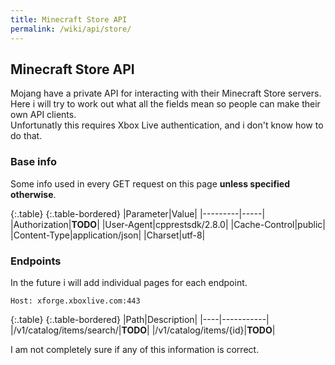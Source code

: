 ```yaml
---
title: Minecraft Store API
permalink: /wiki/api/store/
---
```

## Minecraft Store API
Mojang have a private API for interacting with their Minecraft Store servers. Here i will try to work out what all the fields mean so people can make their own API clients.  
Unfortunatly this requires Xbox Live authentication, and i don't know how to do that.

### Base info
Some info used in every GET request on this page **unless specified otherwise**.

{:.table}
{:.table-bordered}
|Parameter|Value|
|---------|-----|
|Authorization|**TODO**|
|User-Agent|cpprestsdk/2.8.0|
|Cache-Control|public|
|Content-Type|application/json|
|Charset|utf-8|

### Endpoints
In the future i will add individual pages for each endpoint.  
  
`Host: xforge.xboxlive.com:443`  
   
{:.table}
{:.table-bordered}
|Path|Description|
|----|-----------|
|/v1/catalog/items/search/|**TODO**|
|/v1/catalog/items/{id}|**TODO**|
 
I am not completely sure if any of this information is correct.
